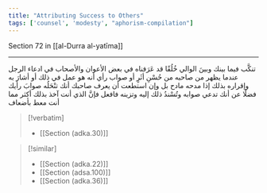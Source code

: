 ```yaml
---
title: "Attributing Success to Others"
tags: ['counsel', 'modesty', "aphorism-compilation"]
---
```


 Section 72 in [[al-Durra al-yatīma]]

---
تنكَّب فيما بينك وبينَ الوالي خُلُقًا قد عَرَفناه في بعض الأعوان والأصحاب في ادعاء الرجل عندما يظهر من صاحبه من حُسْنِ أثَرٍ أو صواب رأي أنه هو عمل في ذلك أو أشارَ به وإقراره بذلك إذا مدحه مادح بل وإن استطعت أن يعرف صاحبك أنك تنْحَلُه صوابَ رأيك فضلًا عن أنك تدعي صوابه وتُسْندُ ذلك إليه وتزينه فافعل فإنَّ الذي أنت آخذ بذلك أكثر مما أنت معط بأضعاف

> [!verbatim]
> - [[Section (adka.30)]]

> [!similar]
> - [[Section (adka.22)]]
> - [[Section (adsa.100)]]
> - [[Section (adka.36)]]
